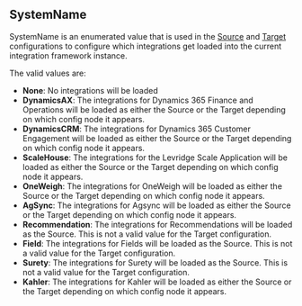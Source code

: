 ## SystemName
SystemName is an enumerated value that is used in the 
[Source](SourceConfig.md) and [Target](TargetConfig.md) configurations 
to configure which integrations get loaded into the current 
integration framework instance.

The valid values are:
 
 - **None**: No integrations will be loaded
 - **DynamicsAX**: The integrations for Dynamics 365 Finance and Operations will be loaded as either the Source or the Target depending on which config node it appears.
 - **DynamicsCRM**: The integrations for Dynamics 365 Customer Engagement will be loaded as either the Source or the Target depending on which config node it appears.
 - **ScaleHouse**: The integrations for the Levridge Scale Application will be loaded as either the Source or the Target depending on which config node it appears.
 - **OneWeigh**: The integrations for OneWeigh will be loaded as either the Source or the Target depending on which config node it appears.
 - **AgSync**: The integrations for Agsync will be loaded as either the Source or the Target depending on which config node it appears.
 - **Recommendation**: The integrations for Recommendations will be loaded as the Source. This is not a valid value for the Target configuration.
 - **Field**: The integrations for Fields will be loaded as the Source. This is not a valid value for the Target configuration.
 - **Surety**: The integrations for Surety will be loaded as the Source. This is not a valid value for the Target configuration.
 - **Kahler**: The integrations for Kahler will be loaded as either the Source or the Target depending on which config node it appears.
